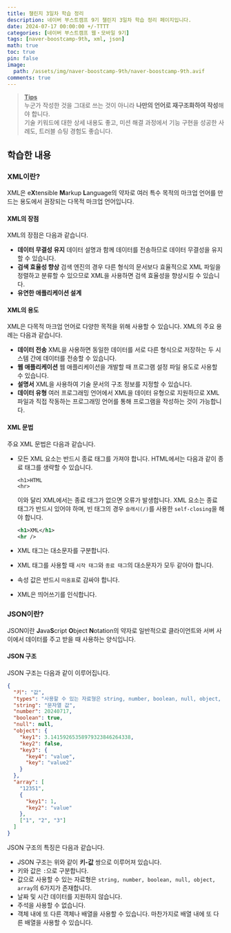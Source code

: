 ```yaml
---
title: 챌린지 3일차 학습 정리
description: 네이버 부스트캠프 9기 챌린지 3일차 학습 정리 페이지입니다.
date: 2024-07-17 00:00:00 +/-TTTT
categories: [네이버 부스트캠프 웹・모바일 9기]
tags: [naver-boostcamp-9th, xml, json]
math: true
toc: true
pin: false
image:
  path: /assets/img/naver-boostcamp-9th/naver-boostcamp-9th.avif
comments: true
---
```


<blockquote class="prompt-tip"><p><strong><u>Tips</u></strong> <br />
누군가 작성한 것을 그대로 쓰는 것이 아니라 <b>나만의 언어로 재구조화하여 작성</b>해야 합니다. <br />
기술 키워드에 대한 상세 내용도 좋고, 미션 해결 과정에서 기능 구현을 성공한 사례도, 트러블 슈팅 경험도 좋습니다.</p></blockquote>

## 학습한 내용

### XML이란?

XML은 e**X**tensible **M**arkup **L**anguage의 약자로 여러 특수 목적의 마크업 언어를 만드는 용도에서 권장되는 다목적 마크업 언어입니다.

#### XML의 장점

XML의 장점은 다음과 같습니다.

- **데이터 무결성 유지**
  데이터 설명과 함께 데이터를 전송하므로 데이터 무결성을 유지할 수 있습니다.
- **검색 효율성 향상**
  검색 엔진의 경우 다른 형식의 문서보다 효율적으로 XML 파일을 정렬하고 분류할 수 있으므로 XML을 사용하면 검색 효율성을 향상시킬 수 있습니다.
- **유연한 애플리케이션 설계**

#### XML의 용도

XML은 다목적 마크업 언어로 다양한 목적을 위해 사용할 수 있습니다. XML의 주요 용례는 다음과 같습니다.

- **데이터 전송**
  XML을 사용하면 동일한 데이터를 서로 다른 형식으로 저장하는 두 시스템 간에 데이터를 전송할 수 있습니다.
- **웹 애플리케이션**
  웹 애플리케이션을 개발할 때 프로그램 설정 파일 용도로 사용할 수 있습니다.
- **설명서**
  XML을 사용하여 기술 문서의 구조 정보를 지정할 수 있습니다.
- **데이터 유형**
  여러 프로그래밍 언어에서 XML을 데이터 유형으로 지원하므로 XML 파일과 직접 작동하는 프로그래밍 언어를 통해 프로그램을 작성하는 것이 가능합니다.

#### XML 문법

주요 XML 문법은 다음과 같습니다.

- 모든 XML 요소는 반드시 종료 태그를 가져야 합니다.
  HTML에서는 다음과 같이 종료 태그를 생략할 수 있습니다.

  ```
  <h1>HTML
  <hr>
  ```

  이와 달리 XML에서는 종료 태그가 없으면 오류가 발생합니다. XML 요소는 종료 태그가 반드시 있어야 하며, 빈 태그의 경우 `슬래시(/)`를 사용한 `self-closing`을 해야 합니다.

  ```xml
  <h1>XML</h1>
  <hr />
  ```

- XML 태그는 대소문자를 구분합니다.
- XML 태그를 사용할 때 `시작 태그`와 `종료 태그`의 대소문자가 모두 같아야 합니다.
- 속성 값은 반드시 `따옴표`로 감싸야 합니다.
- XML은 띄어쓰기를 인식합니다.

### JSON이란?

JSON이란 **J**ava**S**cript **O**bject **N**otation의 약자로 일반적으로 클라이언트와 서버 사이에서 데이터를 주고 받을 때 사용하는 양식입니다.

#### JSON 구조

JSON 구조는 다음과 같이 이루어집니다.

```json
{
  "키": "값",
  "types": "사용할 수 있는 자료형은 string, number, boolean, null, object, array 6개가 존재합니다.",
  "string": "문자열 값",
  "number": 20240717,
  "boolean": true,
  "null": null,
  "object": {
    "key1": 3.14159265358979323846264338,
    "key2": false,
    "key3": {
      "key4": "value",
      "key": "value2"
    }
  },
  "array": [
    "12351",
    {
      "key1": 1,
      "key2": "value"
    },
    ["1", "2", "3"]
  ]
}
```

JSON 구조의 특징은 다음과 같습니다.

- JSON 구조는 위와 같이 **키-값** 쌍으로 이루어져 있습니다.
- 키와 값은 `:`으로 구분합니다.
- 값으로 사용할 수 있는 자료형은 `string, number, boolean, null, object, array`의 6가지가 존재합니다.
- 날짜 및 시간 데이터를 지원하지 않습니다.
- 주석을 사용할 수 없습니다.
- 객체 내에 또 다른 객체나 배열을 사용할 수 있습니다. 마찬가지로 배열 내에 또 다른 배열을 사용할 수 있습니다.
